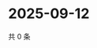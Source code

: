 # 2025-09-12

共 0 条

<!-- BEGIN ZHIHUVIDEO -->
<!-- 最后更新时间 Fri Sep 12 2025 11:21:15 GMT+0800 (China Standard Time) -->

<!-- END ZHIHUVIDEO -->
